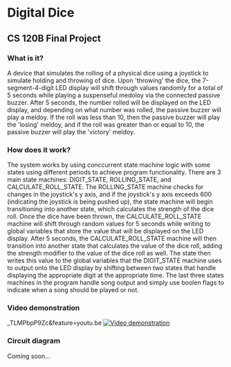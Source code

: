 # Digital Dice
## CS 120B Final Project

### What is it?
A device that simulates the rolling of a physical dice using a joystick to simulate holding and throwing of dice. Upon 'throwing' the dice, the 7-segment-4-digit LED display will shift through values randomly for a total of 5 seconds while playing a suspenseful medoloy via the connected passive buzzer. After 5 seconds, the number rolled will be displayed on the LED display, and depending on what number was rolled, the passive buzzer will play a meldoy. If the roll was less than 10, then the passive buzzer will play the 'losing' meldoy, and if the roll was greater than or equal to 10, the passive buzzer will play the 'victory' meldoy.

### How does it work?
The system works by using conccurrent state machine logic with some states using different periods to achieve program functionality. There are 3 main state machines: DIGIT_STATE, ROLLING_STATE, and CALCULATE_ROLL_STATE.
The ROLLING_STATE machine checks for changes in the joystick's y axis, and if the joystick's y axis exceeds 600 (indicating the joystick is being pushed up), the state machine will begin transitioning into another state, which calculates the strength of the dice roll. Once the dice have been thrown, the CALCULATE_ROLL_STATE machine will shift through random values for 5 seconds while writing to global variables that store the value that will be displayed on the LED display. After 5 seconds, the CALCULATE_ROLL_STATE machine will then transition into another state that calculates the value of the dice roll, adding the strength modifier to the value of the dice roll as well. The state then writes this value to the global variables that the DIGIT_STATE machine uses to output onto the LED display by shifting between two states that handle displaying the appropriate digit at the appropriate time. The last three states machines in the program handle song output and simply use boolen flags to indicate when a song should be played or not.

### Video demonstration
_TLMPbpP9Zc&feature=youtu.be
[![Video demonstration](https://img.youtube.com/vi/_TLMPbpP9Zc/0.jpg)](https://www.youtube.com/watch?v=_TLMPbpP9Zc&feature=youtu.be)

### Circuit diagram
Coming soon...
